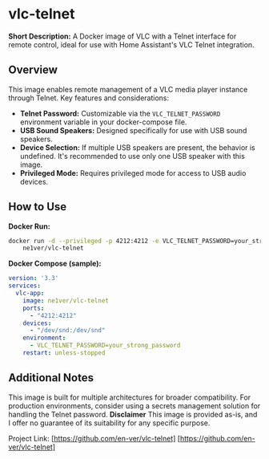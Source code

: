 # vlc-telnet

**Short Description:** A Docker image of VLC with a Telnet interface for remote control, ideal for use with Home Assistant's VLC Telnet integration.

## Overview

This image enables remote management of a VLC media player instance through Telnet. Key features and considerations:

* **Telnet Password:** Customizable via the `VLC_TELNET_PASSWORD` environment variable in your docker-compose file.
* **USB Sound Speakers:** Designed specifically for use with USB sound speakers.
* **Device Selection:** If multiple USB speakers are present, the behavior is undefined.  It's recommended to use only one USB speaker with this image.
* **Privileged Mode:** Requires privileged mode for access to USB audio devices. 

## How to Use

**Docker Run:**

```bash
docker run -d --privileged -p 4212:4212 -e VLC_TELNET_PASSWORD=your_strong_password \
    ne1ver/vlc-telnet
```
**Docker Compose (sample):**
```yaml
version: '3.3' 
services:
  vlc-app:
    image: ne1ver/vlc-telnet
    ports:
      - "4212:4212"
    devices:
      - "/dev/snd:/dev/snd"
    environment:
      - VLC_TELNET_PASSWORD=your_strong_password 
    restart: unless-stopped 
```
## Additional Notes
This image is built for multiple architectures for broader compatibility.
For production environments, consider using a secrets management solution for handling the Telnet password.
**Disclaimer**
This image is provided as-is, and I offer no guarantee of its suitability for any specific purpose.

Project Link:
[https://github.com/en-ver/vlc-telnet]
[https://github.com/en-ver/vlc-telnet]
